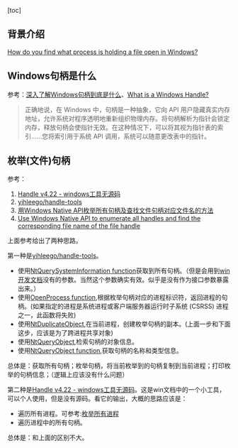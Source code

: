 [toc]

## 背景介绍

[How do you find what process is holding a file open in Windows?](https://serverfault.com/questions/1966/how-do-you-find-what-process-is-holding-a-file-open-in-windows)


## Windows句柄是什么

参考：[深入了解Windows句柄到底是什么](https://blog.csdn.net/wenzhou1219/article/details/17659485)、[What is a Windows Handle?](https://stackoverflow.com/questions/902967/what-is-a-windows-handle)

> 正确地说，在 Windows 中，句柄是一种抽象，它向 API 用户隐藏真实内存地址，允许系统对程序透明地重新组织物理内存。将句柄解析为指针会锁定内存，释放句柄会使指针无效。在这种情况下，可以将其视为指针表的索引……您将索引用于系统 API 调用，系统可以随意更改表中的指针。

## 枚举(文件)句柄

参考：
1. [Handle v4.22 - windows工具无源码](https://docs.microsoft.com/en-us/sysinternals/downloads/handle)
2. [yihleego/handle-tools](https://github.com/yihleego/handle-tools)
3. [用Windows Native API枚举所有句柄及查找文件句柄对应文件名的方法](https://www.cnblogs.com/Philip-Tell-Truth/p/6932966.html)
4. [Use Windows Native API to enumerate all handles and find the corresponding file name of the file handle](https://blog.katastros.com/a?ID=01600-1528e951-c96a-492d-8269-54c6a4a5646a)

上面参考给出了两种思路。

第一种是[yihleego/handle-tools](https://github.com/yihleego/handle-tools)。
* 使用[NtQuerySystemInformation function](https://docs.microsoft.com/en-us/windows/win32/api/winternl/nf-winternl-ntquerysysteminformation)获取到所有句柄。（但是会用到[win开发文档](https://docs.microsoft.com/en-us/windows/win32/api/_winprog/)没有的参数。当然这个参数确实有效。似乎是没有作为接口参数暴露出来。）
* 使用[OpenProcess function](https://docs.microsoft.com/en-us/windows/win32/api/processthreadsapi/nf-processthreadsapi-openprocess),根据枚举句柄对应的进程标识符，返回进程的句柄。(如果指定的进程是系统进程或客户端服务器运行时子系统 (CSRSS) 进程之一，此函数将失败)
* 使用[NtDuplicateObject](https://docs.microsoft.com/en-us/windows-hardware/drivers/ddi/ntifs/nf-ntifs-zwduplicateobject),在当前进程，创建枚举句柄的副本。(上面一步和下面这步，应该是为了跨进程共享对象)
* 使用[NtQueryObject](https://docs.microsoft.com/zh-cn/windows/win32/api/winternl/nf-winternl-ntqueryobject),检索句柄的对象信息。
* 使用[NtQueryObject function](https://docs.microsoft.com/zh-cn/windows/win32/api/winternl/nf-winternl-ntqueryobject),获取句柄的名称和类型信息。

总体是：获取所有句柄；枚举句柄，将当前枚举到的句柄复制到当前进程；打印枚举的句柄信息；（逻辑上应该没有什么问题）

第二种是[Handle v4.22 - windows工具无源码](https://docs.microsoft.com/en-us/sysinternals/downloads/handle)。这是win文档中的一个小工具，可以个人使用，但是没有源码。看它的输出，大概的思路应该是：
* 遍历所有进程。可参考:[枚举所有进程](https://docs.microsoft.com/zh-cn/windows/win32/psapi/enumerating-all-processes)
* 遍历进程中的所有句柄。

总体是：和上面的区别不大。